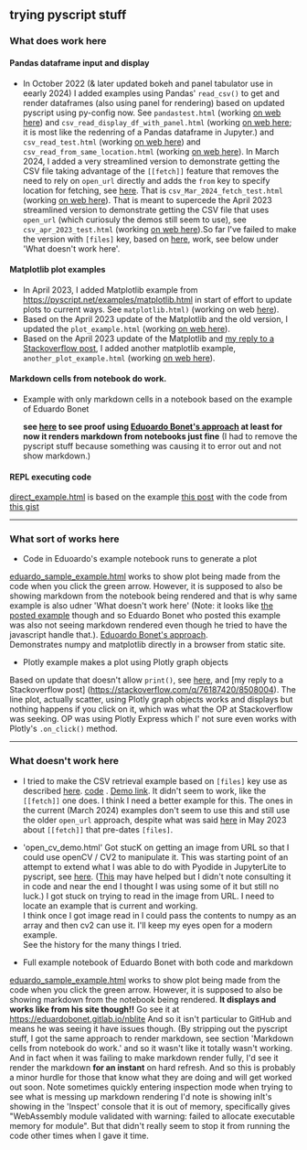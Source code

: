 ## trying pyscript stuff


### What does work here

#### Pandas dataframe input and display

- In October 2022 (& later updated bokeh and panel tabulator use in eearly 2024) I added examples using Pandas' `read_csv()` to get and render dataframes (also using panel for rendering) based on updated pyscript using py-config now. See `pandastest.html` (working [on web here](https://fomightez.github.io/pyscript_test/pandastest.html)) and `csv_read_display_df_with_panel.html`  (working [on web here](https://fomightez.github.io/pyscript_test/csv_read_display_df_with_panel.html); it is most like the redenring of a Pandas dataframe in Jupyter.) and `csv_read_test.html`  (working [on web here](https://fomightez.github.io/pyscript_test/csv_read_test.html)) and `csv_read_from_same_location.html` (working [on web here](https://fomightez.github.io/pyscript_test/csv_read_from_same_location.html)). In March 2024, I added a very streamlined version to demonstrate getting the CSV file taking advantage of the `[[fetch]]` feature that removes the need to rely on `open_url` directly and adds the `from` key to specify location for fetching, see [here](https://stackoverflow.com/a/76148659/8508004). That is `csv_Mar_2024_fetch_test.html` (working [on web here](https://fomightez.github.io/pyscript_test/csv_Mar_2024_fetch_test.html)). That is meant to supercede the April 2023 streamlined version to demonstrate getting the CSV file that uses `open_url` (which curiosuly the demos still seem to use), see  `csv_apr_2023_test.html` (working [on web here](https://fomightez.github.io/pyscript_test/csv_apr_2023_test.html)).So far I've failed to make the version with `[files]` key, based on [here](https://stackoverflow.com/a/78049663/8508004), work, see below under 'What doesn't work here'.

#### Matplotlib plot examples

- In April 2023, I added Matplotlib example from https://pyscript.net/examples/matplotlib.html in start of effort to update plots to current ways. See `matplotlib.html)` (working on web [here](https://fomightez.github.io/pyscript_test/matplotlib.html)).
- Based on the April 2023 update of the Matplotlib and the old version, I updated the `plot_example.html` (working [on web here](https://fomightez.github.io/pyscript_test/plot_example.html)).
- Based on the April 2023 update of the Matplotlib and [my reply to a Stackoverflow post](https://stackoverflow.com/a/76016831/8508004), I added another matplotlib example, `another_plot_example.html` (working [on web here](https://fomightez.github.io/pyscript_test/another_plot_example.html)).


#### Markdown cells from notebook do work.

- Example with only markdown cells in a notebook based on the example of Eduardo Bonet

  **see [here](https://fomightez.github.io/pyscript_test/test_md_render.html) to see proof using [Eduoardo Bonet's approach](https://twitter.com/EduardoBonet/status/1521841937233465345) at least for now it renders markdown from notebooks just fine** (I had to remove the pyscript stuff because something was causing it to error out and not show markdown.)
  
  
#### REPL executing code

[direct_example.html](https://fomightez.github.io/pyscript_test/direct_example.html) is based on the example [this post](https://twitter.com/ericmjl/status/1520865845978746880) with the code from [this gist](https://gist.github.com/ericmjl/0e46f3810b7bac281ddc419176944483templates)


----------

### What sort of works here

- Code in Eduoardo's example notebook runs to generate a plot

[eduardo_sample_example.html](https://fomightez.github.io/pyscript_test/eduardo_sample_example.html) works to show plot being made from the code when you click the green arrow. However, it is supposed to also be showing markdown from the notebook being rendered and that is why same example is also udner 'What doesn't work here' (Note: it looks like [the posted example](https://twitter.com/ericmjl/status/1520865845978746880) though and so Eduardo Bonet who posted this example was also not seeing markdown rendered even though he tried to have the javascript handle that.). 
[Eduoardo Bonet's approach](https://twitter.com/EduardoBonet/status/1521841937233465345).  
Demonstrates numpy and matplotlib directly in a browser from static site.

- Plotly example makes a plot using Plotly graph objects

Based on update that doesn't allow `print()`, see [here](https://docs.pyscript.net/latest/reference/API/display.html), and [my reply to a Stackoverflow post] (https://stackoverflow.com/q/76187420/8508004). The line plot, actually scatter, using Plotly graph objects works and displays but nothing happens if you click on it, which was what the OP at Stackoverflow was seeking. OP was using Plotly Express which I' not sure even works with Plotly's `.on_click()` method. 

-------------------------
### What doesn't work here

- I tried to make the CSV retrieval example based on `[files]` key use as described [here](https://stackoverflow.com/a/78049663/8508004). [code](https://github.com/fomightez/pyscript_test/blob/main/csv_Mar_2024_files_key_test.html) . [Demo link](https://fomightez.github.io/pyscript_test/csv_Mar_2024_files_key_test.html). It didn't seem to work, like the `[[fetch]]` one does. I think I need a better example for this. The ones in the current (March 2024) examples don't seem to use this and still use the older `open_url` approach, despite what was said [here](https://stackoverflow.com/a/76148659/8508004) in May 2023 about `[[fetch]]` that pre-dates `[files]`.

- 'open_cv_demo.html' Got stucK on getting an image from URL so that I could use openCV / CV2 to manipulate it. This was starting point of an attempt to extend what I was able to do with Pyodide in JupyterLite to pyscript, see [here](https://stackoverflow.com/questions/74533570/pyscript-modulenotfounderror-no-module-named-cv2#comment131573724_74533570). ([This](https://jeff.glass/post/pyscript-image-upload/) may have helped but I didn't note consulting it in code and near the end I thought I was using some of it but still no luck.)
I got stuck on trying to read in the image from URL. I need to locate an example that is current and working.  
I think once I got image read in I could pass the contents to numpy as an array and then cv2 can use it. I'll keep my eyes open for a modern example.  
See the history for the many things I tried.

- Full example notebook of Eduardo Bonet with both code and markdown

[eduardo_sample_example.html](https://fomightez.github.io/pyscript_test/eduardo_sample_example.html) works to show plot being made from the code when you click the green arrow. However, it is supposed to also be showing markdown from the notebook being rendered. **It displays and works like from his site though!!** Go see it at https://eduardobonet.gitlab.io/nblite And so it isn't particular to GitHub and means he was seeing it have issues though. (By stripping out the pyscript stuff, I got the same approach to render markdown, see section 'Markdown cells from notebook do work.' and so it wasn't like it totally wasn't working. And in fact when it was failing to make markdown render fully, I'd see it render the markdown **for an instant** on hard refresh. And so this is probably a minor hurdle for those that know what they are doing and will get worked out soon. Note sometimes quickly entering inspection mode when trying to see what is messing up markdown rendering I'd note is showing inIt's showing in the 'Inspect' console that it is out of memory, specifically gives "WebAssembly module validated with warning: failed to allocate executable memory for module". But that didn't really seem to stop it from running the code other times when I gave it time.

